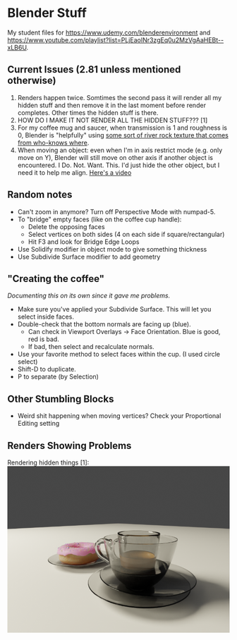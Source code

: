 Blender Stuff
=============

My student files for https://www.udemy.com/blenderenvironment and
https://www.youtube.com/playlist?list=PLjEaoINr3zgEq0u2MzVgAaHEBt--xLB6U. 

## Current Issues (2.81 unless mentioned otherwise)

1. Renders happen twice. Somtimes the second pass it will render all my hidden stuff and then remove    it in the last moment before render completes. Other times the hidden stuff is there.
2. HOW DO I MAKE IT NOT RENDER ALL THE HIDDEN STUFF??? [1]
3. For my coffee mug and saucer, when transmission is 1 and roughness is 0, Blender is "helpfully"
    using [some sort of river rock texture that comes from who-knows where](https://www.youtube.com/watch?v=TaRx-s5RH6Q).
4. When moving an object: even when I'm in axis restrict mode (e.g. only move on Y), Blender
    will still move on other axis if another object is encountered. I Do. Not. Want. This.
    I'd just hide the other object, but I need it to help me align. [Here's a video](https://www.youtube.com/watch?v=axg2Etkm6s4)

## Random notes

* Can't zoom in anymore? Turn off Perspective Mode with numpad-5.
* To "bridge" empty faces (like on the coffee cup handle):
    * Delete the opposing faces
    * Select vertices on both sides (4 on each side if square/rectangular)
    * Hit F3 and look for Bridge Edge Loops
* Use Solidify modifier in object mode to give something thickness
* Use Subdivide Surface modifier to add geometry

## "Creating the coffee"
_Documenting this on its own since it gave me problems._
* Make sure you've applied your Subdivide Surface. This will let you select inside faces.
* Double-check that the bottom normals are facing up (blue). 
    * Can check in Viewport Overlays -> Face Orientation. Blue is good, red is bad. 
    * If bad, then select and recalculate normals.
* Use your favorite method to select faces within the cup. (I used circle select)
* Shift-D to duplicate.
* P to separate (by Selection)

## Other Stumbling Blocks
* Weird shit happening when moving vertices? Check your Proportional Editing setting

## Renders Showing Problems

Rendering hidden things [1]:
![please stop rendering things I have hidden](donut-blender28/renders/please-please-dont-render-hidden-objects.png)


